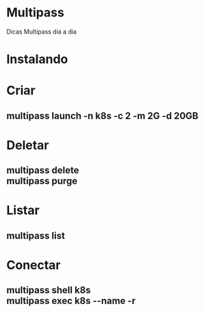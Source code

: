# Multipass
Dicas Multipass dia a dia


<h1>Instalando</h1>


<h1>Criar</h1>
<h2>multipass launch -n k8s -c 2 -m 2G -d 20GB</h2>

<h1>Deletar</h1>
<h2>multipass delete<br>
multipass purge</h2>


<h1>Listar</h1>
<h2>multipass list


<h1>Conectar</h1>
<h2>multipass shell k8s<br>
multipass exec k8s --name -r
</h2>